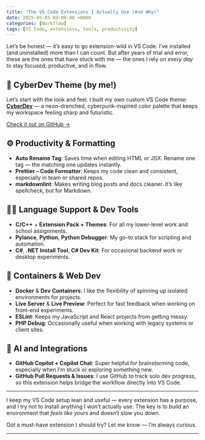 ```yaml
---
title: "The VS Code Extensions I Actually Use (And Why)"
date: 2025-05-05 09:00:00 +0000
categories: [Workflow]
tags: [VS Code, extensions, tools, productivity]
---
```


Let’s be honest — it’s easy to go extension-wild in VS Code. I’ve installed (and uninstalled) more than I can count. But after years of trial and error, these are the ones that have stuck with me — the ones I rely on *every day* to stay focused, productive, and in flow.

## 🎨 CyberDev Theme (by me!)

Let’s start with the look and feel. I built my own custom VS Code theme: [**CyberDev**](https://marketplace.visualstudio.com/items?itemName=PhillipGreen.cyberdev) — a neon-drenched, cyberpunk-inspired color palette that keeps my workspace feeling sharp and futuristic.

[Check it out on GitHub →](https://github.com/phillipggreen/cyberdev-vscode)

## ⚙️ Productivity & Formatting

- **Auto Rename Tag**: Saves time when editing HTML or JSX. Rename one tag — the matching one updates instantly.
- **Prettier – Code Formatter**: Keeps my code clean and consistent, especially in team or shared repos.
- **markdownlint**: Makes writing blog posts and docs cleaner. It’s like spellcheck, but for Markdown.

## 👨‍💻 Language Support & Dev Tools

- **C/C++** + **Extension Pack + Themes**: For all my lower-level work and school assignments.
- **Pylance**, **Python**, **Python Debugger**: My go-to stack for scripting and automation.
- **C#**, **.NET Install Tool**, **C# Dev Kit**: For occasional backend work or desktop experiments.

## 🐳 Containers & Web Dev

- **Docker** & **Dev Containers**: I like the flexibility of spinning up isolated environments for projects.
- **Live Server** & **Live Preview**: Perfect for fast feedback when working on front-end experiments.
- **ESLint**: Keeps my JavaScript and React projects from getting messy.
- **PHP Debug**: Occasionally useful when working with legacy systems or client sites.

## 🤖 AI and Integrations

- **GitHub Copilot + Copilot Chat**: Super helpful for brainstorming code, especially when I’m stuck or exploring something new.
- **GitHub Pull Requests & Issues**: I use GitHub to track solo dev progress, so this extension helps bridge the workflow directly into VS Code.

---

I keep my VS Code setup lean and useful — every extension has a purpose, and I try not to install anything I won’t actually use. The key is to build an environment that *feels like yours* and doesn’t slow you down.

Got a must-have extension I should try? Let me know — I’m always curious.

---
